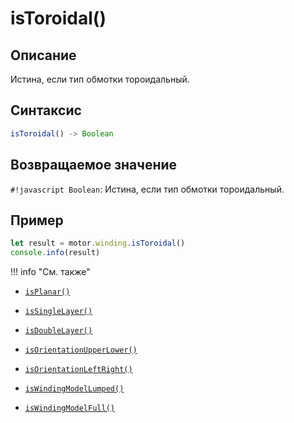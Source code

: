 # isToroidal()

## Описание
Истина, если тип обмотки тороидальный.

## Синтаксис
```javascript
isToroidal() -> Boolean
```

## Возвращаемое значение
`#!javascript Boolean`: Истина, если тип обмотки тороидальный.

## Пример
```javascript linenums="1"
let result = motor.winding.isToroidal()
console.info(result)
```

!!! info "См. также"


- [`isPlanar()`](./isPlanar.md)

- [`isSingleLayer()`](./isSingleLayer.md)

- [`isDoubleLayer()`](./isDoubleLayer.md)

- [`isOrientationUpperLower()`](./isOrientationUpperLower.md)

- [`isOrientationLeftRight()`](./isOrientationLeftRight.md)

- [`isWindingModelLumped()`](./isWindingModelLumped.md)

- [`isWindingModelFull()`](./isWindingModelFull.md)

